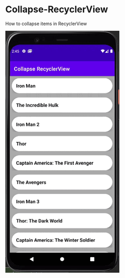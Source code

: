 # Collapse-RecyclerView
How to collapse items in RecyclerView

<img align="left" alt="GIF" src="https://github.com/LucasCabralDevv/Collapse-RecyclerView/blob/master/collapseItems.gif?raw=true" width="356" height="756" />
